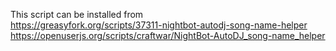 This script can be installed from  
https://greasyfork.org/scripts/37311-nightbot-autodj-song-name-helper  
https://openuserjs.org/scripts/craftwar/NightBot-AutoDJ_song-name_helper
